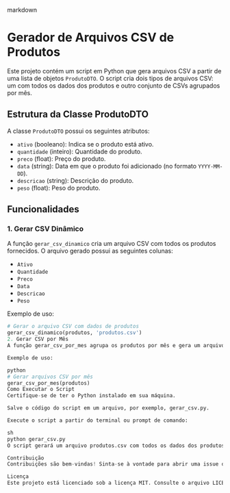 markdown
# Gerador de Arquivos CSV de Produtos

Este projeto contém um script em Python que gera arquivos CSV a partir de uma lista de objetos `ProdutoDTO`. O script cria dois tipos de arquivos CSV: um com todos os dados dos produtos e outro conjunto de CSVs agrupados por mês.

## Estrutura da Classe ProdutoDTO

A classe `ProdutoDTO` possui os seguintes atributos:

- `ativo` (booleano): Indica se o produto está ativo.
- `quantidade` (inteiro): Quantidade do produto.
- `preco` (float): Preço do produto.
- `data` (string): Data em que o produto foi adicionado (no formato `YYYY-MM-DD`).
- `descricao` (string): Descrição do produto.
- `peso` (float): Peso do produto.

## Funcionalidades

### 1. Gerar CSV Dinâmico

A função `gerar_csv_dinamico` cria um arquivo CSV com todos os produtos fornecidos. O arquivo gerado possui as seguintes colunas:

- `Ativo`
- `Quantidade`
- `Preco`
- `Data`
- `Descricao`
- `Peso`

Exemplo de uso:

```python
# Gerar o arquivo CSV com dados de produtos
gerar_csv_dinamico(produtos, 'produtos.csv')
2. Gerar CSV por Mês
A função gerar_csv_por_mes agrupa os produtos por mês e gera um arquivo CSV separado para cada mês. O nome do arquivo segue o formato produtos_YYYY-MM.csv, onde YYYY é o ano e MM é o mês.

Exemplo de uso:

python
# Gerar arquivos CSV por mês
gerar_csv_por_mes(produtos)
Como Executar o Script
Certifique-se de ter o Python instalado em sua máquina.

Salve o código do script em um arquivo, por exemplo, gerar_csv.py.

Execute o script a partir do terminal ou prompt de comando:

sh
python gerar_csv.py
O script gerará um arquivo produtos.csv com todos os dados dos produtos e arquivos separados para cada mês (por exemplo, produtos_2024-12.csv).

Contribuição
Contribuições são bem-vindas! Sinta-se à vontade para abrir uma issue ou enviar um pull request com melhorias.

Licença
Este projeto está licenciado sob a licença MIT. Consulte o arquivo LICENSE para obter mais informações.

